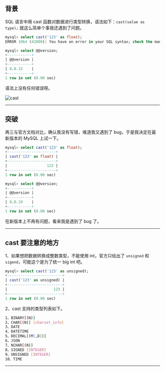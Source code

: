## 背景
SQL 语言中用 cast 函数对数据进行类型转换，语法如下：`cast(value as type);` 就这么简单个事我还遇到了问题。
```sql
mysql> select cast('123' as float);
ERROR 1064 (42000): You have an error in your SQL syntax; check the manual that corresponds to your MySQL server version for the right syntax to use near 'float)' at line 1

mysql> select @@version;
+-----------+
| @@version |
+-----------+
| 8.0.15    |
+-----------+
1 row in set (0.00 sec)
```
语法上没有任何错误呀。

![cast](static/2020-14/cast.png)

---

## 突破
再三与官方文档对比，确认我没有写错，难道我又遇到了 bug，于是我决定在最新版本的 MySQL 上试一下。
```sql
mysql> select cast('123' as float);
+----------------------+
| cast('123' as float) |
+----------------------+
|                  123 |
+----------------------+
1 row in set (0.00 sec)

mysql> select @@version;
+-----------+
| @@version |
+-----------+
| 8.0.19    |
+-----------+
1 row in set (0.00 sec)
```
在新版本上不再有问题，看来我是遇到了 bug 了。

---


## cast 要注意的地方
1、如果想把数据转换成整数类型，不能使用 int，官方只给出了 `unsigned` 和`sigend`，可能这个是为了统一 big int 吧。
```sql
mysql> select cast('123' as unsigned);
+-------------------------+
| cast('123' as unsigned) |
+-------------------------+
|                     123 |
+-------------------------+
1 row in set (0.00 sec)
```
2、cast 支持的类型列表如下。
```bash
1、BINARY[(N)]
2、CHAR[(N)] [charset_info]
3、DATE
4、DATETIME
5、DECIMAL[(M[,D])]
6、JSON
7、NCHAR[(N)]
8、SIGNED [INTEGER]
9、UNSIGNED [INTEGER]
10、TIME
```

---